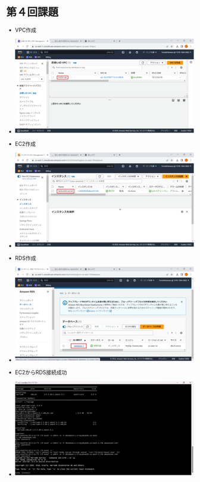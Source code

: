 # 第４回課題
- VPC作成
- ![VPC作成](lecture.04/lecture04-VPC.png)

- EC2作成
- ![EC2作成](lecture.04/lecture04-EC2.png)

- RDS作成
- ![RDS作成](lecture.04/lecture04-RDS.png)

- EC2からRDS接続成功
- ![EC2→RDS](lecture.04/EC2→RDS接続成功.png)
